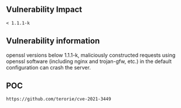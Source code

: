 <languages />

Vulnerability Impact
--------------------

    < 1.1.1-k

Vulnerability information
-------------------------

openssl versions below 1.1.1-k, maliciously constructed requests using openssl software (including nginx and trojan-gfw, etc.) in the default configuration can crash the server.

POC
---

    https://github.com/terorie/cve-2021-3449